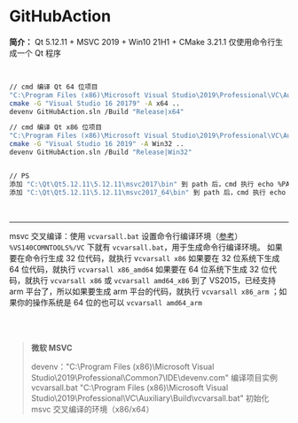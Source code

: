 # GitHubAction



**简介：** Qt 5.12.11 + MSVC 2019 + Win10 21H1 + CMake 3.21.1 仅使用命令行生成一个 Qt 程序

<br>

```bash
// cmd 编译 Qt 64 位项目 
"C:\Program Files (x86)\Microsoft Visual Studio\2019\Professional\VC\Auxiliary\Build\vcvarsall.bat" x64
cmake -G "Visual Studio 16 20179" -A x64 ..
devenv GitHubAction.sln /Build "Release|x64"

// cmd 编译 Qt x86 位项目 
"C:\Program Files (x86)\Microsoft Visual Studio\2019\Professional\VC\Auxiliary\Build\vcvarsall.bat" x86
cmake -G "Visual Studio 16 2019" -A Win32 ..
devenv GitHubAction.sln /Build "Release|Win32"


// PS
添加 "C:\Qt\Qt5.12.11\5.12.11\msvc2017\bin" 到 path 后，cmd 执行 echo %PATH% 使其立即生效
添加 "C:\Qt\Qt5.12.11\5.12.11\msvc2017_64\bin" 到 path 后，cmd 执行 echo %PATH% 使其立即生效
```

<br>

---

msvc 交叉编译：使用 `vcvarsall.bat` 设置命令行编译环境（[参考](https://blog.csdn.net/10km/article/details/51722353)）
`%VS140COMNTOOLS%/VC` 下就有 `vcvarsall.bat`，用于生成命令行编译环境。
如果要在命令行生成 32 位代码，就执行 v`cvarsall x86`
如果要在 32 位系统下生成 64 位代码，就执行 `vcvarsall x86_amd64`
如果要在 64 位系统下生成 32 位代码，就执行 `vcvarsall x86` 或 `vcvarsall amd64_x86`
到了 VS2015，已经支持 arm 平台了，所以如果要生成 arm 平台的代码，就执行 `vcvarsall x86_arm` ；如果你的操作系统是 64 位的也可以 `vcvarsall amd64_arm`

<br>

<br>

> **微软 MSVC**
>
> devenv："C:\Program Files (x86)\Microsoft Visual Studio\2019\Professional\Common7\IDE\devenv.com"  编译项目实例
> vcvarsall.bat "C:\Program Files (x86)\Microsoft Visual Studio\2019\Professional\VC\Auxiliary\Build\vcvarsall.bat" 初始化 msvc 交叉编译的环境（x86/x64）

